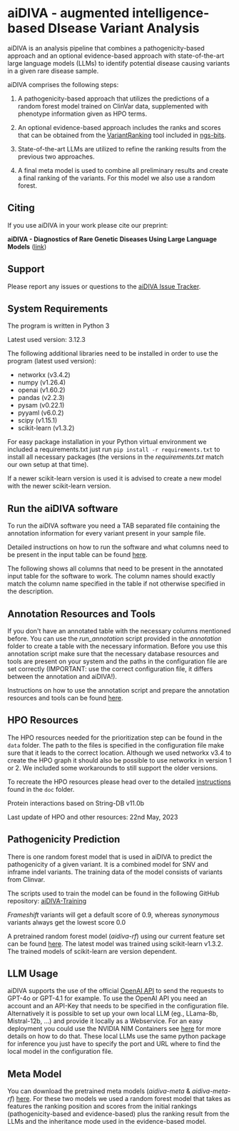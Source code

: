 # aiDIVA - augmented intelligence-based DIsease Variant Analysis

aiDIVA is an analysis pipeline that combines a pathogenicity-based approach and an optional evidence-based approach with state-of-the-art large language models (LLMs) to identify potential disease causing variants in a given rare disease sample.

aiDIVA comprises the following steps:

1. A pathogenicity-based approach that utilizes the predictions of a random forest model trained on ClinVar data, supplemented with phenotype information given as HPO terms.

2. An optional evidence-based approach includes the ranks and scores that can be obtained from the [VariantRanking](https://github.com/imgag/ngs-bits/blob/master/doc/tools/VariantRanking/index.md) tool included in [ngs-bits](https://github.com/imgag/ngs-bits/).

3. State-of-the-art LLMs are utilized to refine the ranking results from the previous two approaches.

4. A final meta model is used to combine all preliminary results and create a final ranking of the variants. For this model we also use a random forest.


## Citing

If you use aiDIVA in your work please cite our preprint: 

**aiDIVA - Diagnostics of Rare Genetic Diseases Using Large Language Models** ([link](https://www.medrxiv.org/content/10.1101/2025.09.04.25335099v1))

<!--
<br><br>

Additionally you may use the following Zenodo-Records to point to specific versions of the tool:

+ 1.0.0: [![DOI](https://zenodo.org/badge/DOI/10.5281/zenodo.16966353.svg)](https://doi.org/10.5281/zenodo.16966353)
+ 1.0.1: [![DOI](https://zenodo.org/badge/DOI/10.5281/zenodo.17277130.svg)](https://doi.org/10.5281/zenodo.17277130)
-->


## Support

Please report any issues or questions to the [aiDIVA Issue Tracker](https://github.com/imgag/aiDIVA/issues).


## System Requirements

The program is written in Python 3

Latest used version: 3.12.3

The following additional libraries need to be installed in order to use the program (latest used version):

+ networkx (v3.4.2)
+ numpy (v1.26.4)
+ openai (v1.60.2)
+ pandas (v2.2.3)
+ pysam (v0.22.1)
+ pyyaml (v6.0.2)
+ scipy (v1.15.1)
+ scikit-learn (v1.3.2)

For easy package installation in your Python virtual environment we included a requirements.txt just run `pip install -r requirements.txt` to install all necessary packages (the versions in the *requirements.txt* match our own setup at that time).

If a newer scikit-learn version is used it is advised to create a new model with the newer scikit-learn version.


## Run the aiDIVA software

To run the aiDIVA software you need a TAB separated file containing the annotation information for every variant present in your sample file.

Detailed instructions on how to run the software and what columns need to be present in the input table can be found [here](https://github.com/imgag/aiDIVA/blob/master/doc/aidiva/run_aidiva.md).

The following shows all columns that need to be present in the annotated input table for the software to work.
The column names should exactly match the column name specified in the table if not otherwise specified in the description.


## Annotation Resources and Tools

If you don't have an annotated table with the necessary columns mentioned before. You can use the _run_annotation_ script provided in the _annotation_ folder to create a table with the necessary information.
Before you use this annotation script make sure that the necessary database resources and tools are present on your system and the paths in the configuration file are set correctly (IMPORTANT: use the correct configuration file, it differs between the annotation and aiDIVA!).

Instructions on how to use the annotation script and prepare the annotation resources and tools can be found [here](https://github.com/imgag/aiDIVA/blob/master/doc/annotation/run_annotation.md).


## HPO Resources

The HPO resources needed for the prioritization step can be found in the `data` folder. The path to the files is specified in the configuration file make sure that it leads to the correct location. Although we used networkx v3.4 to create the HPO graph it should also be possible to use networkx in version 1 or 2. We included some workarounds to still support the older versions.

To recreate the HPO resources please head over to the detailed [instructions](https://github.com/imgag/aiDIVA/blob/master/doc/aidiva/recreate_hpo_resources.md) found in the `doc` folder.

Protein interactions based on String-DB v11.0b

Last update of HPO and other resources: 22nd May, 2023


## Pathogenicity Prediction

There is one random forest model that is used in aiDIVA to predict the pathogenicity of a given variant. It is a combined model for SNV and inframe indel variants. The training data of the model consists of variants from Clinvar.

The scripts used to train the model can be found in the following GitHub repository: [aiDIVA-Training](https://github.com/imgag/aiDIVA-Training)

*Frameshift* variants will get a default score of 0.9, whereas *synonymous* variants always get the lowest score 0.0

A pretrained random forest model (*aidiva-rf*) using our current feature set can be found [here](https://download.imgag.de/aidiva/aidiva_pretrained_models/). The latest model was trained using scikit-learn v1.3.2. The trained models of scikit-learn are version dependent.


## LLM Usage

aiDIVA supports the use of the official [OpenAI API](https://platform.openai.com/docs/api-reference/introduction) to send the requests to GPT-4o or GPT-4.1 for example. To use the OpenAI API you need an account and an API-Key that needs to be specified in the configuration file.
Alternatively it is possible to set up your own local LLM (eg., LLama-8b, Mistral-12b, ...) and provide it locally as a Webservice. For an easy deployment you could use the NVIDIA NIM Containers see [here](https://build.nvidia.com/meta/llama-3_1-8b-instruct/deploy) for more details on how to do that. These local LLMs use the same python package for inference you just have to specify the port and URL where to find the local model in the configuration file.


## Meta Model

You can download the pretrained meta models (*aidiva-meta* & *aidiva-meta-rf*) [here](https://download.imgag.de/aidiva/aidiva_pretrained_models/). For these two models we used a random forest model that takes as features the ranking position and scores from the initial rankings (pathogenicity-based and evidence-based) plus the ranking result from the LLMs and the inheritance mode used in the evidence-based model.

